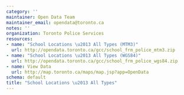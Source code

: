 ```yaml
---
category: ''
maintainer: Open Data Team
maintainer_email: opendata@toronto.ca
notes: ''
organization: Toronto Police Services
resources:
- name: "School Locations \u2013 All Types (MTM3)"
  url: http://opendata.toronto.ca/gcc/school_frm_police_mtm3.zip
- name: "School Locations \u2013 All Types (WGS84)"
  url: http://opendata.toronto.ca/gcc/school_frm_police_wgs84.zip
- name: View Data
  url: http://map.toronto.ca/maps/map.jsp?app=OpenData
schema: default
title: "School Locations \u2013 All Types"
---
```

